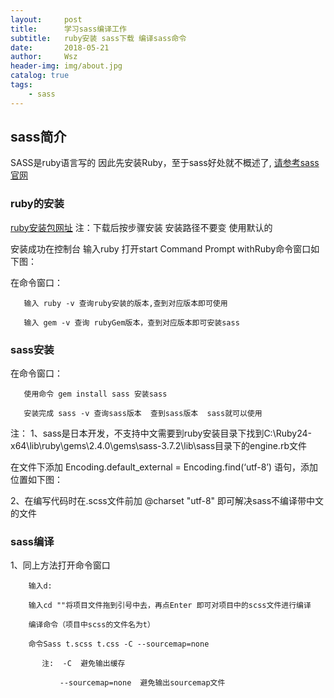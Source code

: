 ```yaml
---
layout:     post
title:      学习sass编译工作
subtitle:   ruby安装 sass下载 编译sass命令
date:       2018-05-21
author:     Wsz
header-img: img/about.jpg
catalog: true
tags:
    - sass
---
```


## sass简介

   SASS是ruby语言写的 因此先安装Ruby，至于sass好处就不概述了, [请参考sass官网](https://www.sass.hk)

### ruby的安装

   [ruby安装包网址](http://rubyinstaller.org/)   注：下载后按步骤安装  安装路径不要变  使用默认的

   安装成功在控制台 输入ruby  打开start Command Prompt withRuby命令窗口如下图：

   []()

   在命令窗口：

       输入 ruby -v 查询ruby安装的版本,查到对应版本即可使用

       输入 gem -v 查询 rubyGem版本，查到对应版本即可安装sass

### sass安装

在命令窗口：

       使用命令 gem install sass 安装sass

       安装完成 sass -v 查询sass版本  查到sass版本  sass就可以使用

注：
1、sass是日本开发，不支持中文需要到ruby安装目录下找到C:\Ruby24-x64\lib\ruby\gems\2.4.0\gems\sass-3.7.2\lib\sass目录下的engine.rb文件

在文件下添加 Encoding.default_external = Encoding.find(‘utf-8’) 语句，添加位置如下图：

2、在编写代码时在.scss文件前加 @charset "utf-8" 即可解决sass不编译带中文的文件

### sass编译

1、同上方法打开命令窗口

        输入d:

        输入cd ""将项目文件拖到引号中去，再点Enter 即可对项目中的scss文件进行编译

        编译命令（项目中scss的文件名为t）

        命令Sass t.scss t.css -C --sourcemap=none

           注:  -C  避免输出缓存

               --sourcemap=none  避免输出sourcemap文件

